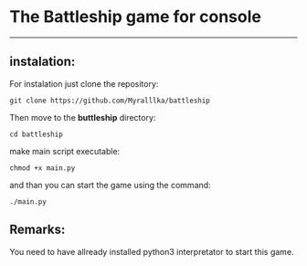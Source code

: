 # The Battleship game for console
___
## instalation:
For instalation just clone the repository:
```
git clone https://github.com/Myralllka/battleship
```
Then move to the __buttleship__ directory:
```
cd battleship
```
make main script executable:
```
chmod +x main.py
```
and than you can start the game using the command:
```
./main.py
```
## Remarks:
You need to have allready installed python3 interpretator to start this game.
